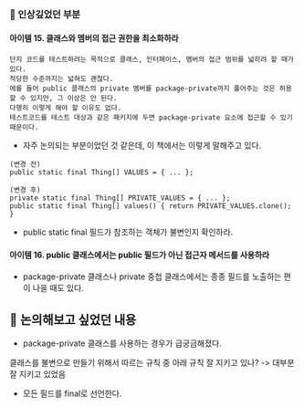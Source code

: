 ### 📌 인상깊었던 부분
#### 아이템 15. 클래스와 멤버의 접근 권한을 최소화하라
```
단지 코드를 테스트하려는 목적으로 클래스, 인터페이스, 멤버의 접근 범위를 넓히려 할 때가 있다.
적당한 수준까지는 넓혀도 괜찮다.
에를 들어 public 클래스의 private 멤버를 package-private까지 풀어주는 것은 허용할 수 있지만, 그 이상은 안 된다.
다행히 이렇게 해야 할 이유도 없다.
테스트코드를 테스트 대상과 같은 패키지에 두면 package-private 요소에 접근할 수 있기 때문이다.
```
- 자주 논의되는 부분이었던 것 같은데, 이 책에서는 이렇게 말해주고 있다.

```
(변경 전)
public static final Thing[] VALUES = { ... };

(변경 후)
private static final Thing[] PRIVATE_VALUES = { ... };
public static final Thing[] values() { return PRIVATE_VALUES.clone(); }
```
- public static final 필드가 참조하는 객체가 불변인지 확인하라.

#### 아이템 16. public 클래스에서는 public 필드가 아닌 접근자 메서드를 사용하라
- package-private 클래스나 private 중첩 클래스에서는 종종 필드를 노출하는 편이 나을 때도 있다.


## 📌 논의해보고 싶었던 내용
- package-private 클래스를 사용하는 경우가 급궁금해졌다.

클래스를 불변으로 만들기 위해서 따르는 규칙 중 아래 규칙 잘 지키고 있나? -> 대부분 잘 지키고 있었음
- 모든 필드를 final로 선언한다.
